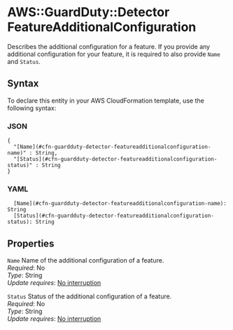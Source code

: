# AWS::GuardDuty::Detector FeatureAdditionalConfiguration<a name="aws-properties-guardduty-detector-featureadditionalconfiguration"></a>

Describes the additional configuration for a feature\. If you provide any additional configuration for your feature, it is required to also provide `Name` and `Status`\.

## Syntax<a name="aws-properties-guardduty-detector-featureadditionalconfiguration-syntax"></a>

To declare this entity in your AWS CloudFormation template, use the following syntax:

### JSON<a name="aws-properties-guardduty-detector-featureadditionalconfiguration-syntax.json"></a>

```
{
  "[Name](#cfn-guardduty-detector-featureadditionalconfiguration-name)" : String,
  "[Status](#cfn-guardduty-detector-featureadditionalconfiguration-status)" : String
}
```

### YAML<a name="aws-properties-guardduty-detector-featureadditionalconfiguration-syntax.yaml"></a>

```
  [Name](#cfn-guardduty-detector-featureadditionalconfiguration-name): String
  [Status](#cfn-guardduty-detector-featureadditionalconfiguration-status): String
```

## Properties<a name="aws-properties-guardduty-detector-featureadditionalconfiguration-properties"></a>

`Name` <a name="cfn-guardduty-detector-featureadditionalconfiguration-name"></a>
Name of the additional configuration of a feature\.  
_Required_: No  
_Type_: String  
_Update requires_: [No interruption](https://docs.aws.amazon.com/AWSCloudFormation/latest/UserGuide/using-cfn-updating-stacks-update-behaviors.html#update-no-interrupt)

`Status` <a name="cfn-guardduty-detector-featureadditionalconfiguration-status"></a>
Status of the additional configuration of a feature\.  
_Required_: No  
_Type_: String  
_Update requires_: [No interruption](https://docs.aws.amazon.com/AWSCloudFormation/latest/UserGuide/using-cfn-updating-stacks-update-behaviors.html#update-no-interrupt)

